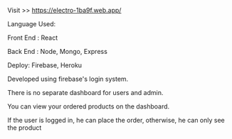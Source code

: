 Visit >>
https://electro-1ba9f.web.app/

Language Used:

Front End : React

Back End : Node, Mongo, Express

Deploy: Firebase, Heroku

Developed using firebase's login system. 

There is no separate dashboard for users and admin. 

You can view your ordered products on the dashboard.

If the user is logged in, he can place the order, otherwise, he can only see the product
